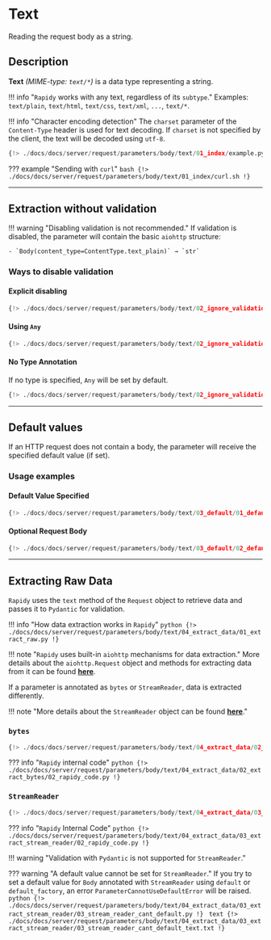 # Text
Reading the request body as a string.

## Description
**Text** *(MIME-type: `text/*`)* is a data type representing a string.

!!! info "`Rapidy` works with any text, regardless of its `subtype`."
    Examples: `text/plain`, `text/html`, `text/css`, `text/xml`, `...`, `text/*`.

!!! info "Character encoding detection"
    The `charset` parameter of the `Content-Type` header is used for text decoding.
    If `charset` is not specified by the client, the text will be decoded using `utf-8`.

```python
{!> ./docs/docs/server/request/parameters/body/text/01_index/example.py !}
```

??? example "Sending with `curl`"
    ```bash
    {!> ./docs/docs/server/request/parameters/body/text/01_index/curl.sh !}
    ```

---

## Extraction without validation

!!! warning "Disabling validation is not recommended."
    If validation is disabled, the parameter will contain the basic `aiohttp` structure:

    - `Body(content_type=ContentType.text_plain)` → `str`

### Ways to disable validation

#### Explicit disabling
```python
{!> ./docs/docs/server/request/parameters/body/text/02_ignore_validation/01_validate_attr_false.py !}
```

#### Using `Any`
```python
{!> ./docs/docs/server/request/parameters/body/text/02_ignore_validation/02_any_type.py !}
```

#### No Type Annotation
If no type is specified, `Any` will be set by default.
```python
{!> ./docs/docs/server/request/parameters/body/text/02_ignore_validation/03_no_type.py !}
```

---

## Default values
If an HTTP request does not contain a body, the parameter will receive the specified default value (if set).

### Usage examples

#### Default Value Specified
```python
{!> ./docs/docs/server/request/parameters/body/text/03_default/01_default_exists.py !}
```

#### Optional Request Body
```python
{!> ./docs/docs/server/request/parameters/body/text/03_default/02_default_optional.py !}
```

---

## Extracting Raw Data
`Rapidy` uses the `text` method of the `Request` object to retrieve data and passes it to `Pydantic` for validation.

!!! info "How data extraction works in `Rapidy`"
    ```python
    {!> ./docs/docs/server/request/parameters/body/text/04_extract_data/01_extract_raw.py !}
    ```

!!! note "`Rapidy` uses built-in `aiohttp` mechanisms for data extraction."
    More details about the `aiohttp.Request` object and methods for extracting data from it can be found
    **<a href="https://docs.aiohttp.org/en/stable/web_reference.html" target="_blank">here</a>**.

If a parameter is annotated as `bytes` or `StreamReader`, data is extracted differently.

!!! note "More details about the `StreamReader` object can be found **<a href="https://docs.aiohttp.org/en/stable/streams.html" target="_blank">here</a>**."

### `bytes`
```python
{!> ./docs/docs/server/request/parameters/body/text/04_extract_data/02_extract_bytes/01_handler_example.py !}
```

??? info "`Rapidy` internal code"
    ```python
    {!> ./docs/docs/server/request/parameters/body/text/04_extract_data/02_extract_bytes/02_rapidy_code.py !}
    ```

### `StreamReader`
```python
{!> ./docs/docs/server/request/parameters/body/text/04_extract_data/03_extract_stream_reader/01_handler_example.py !}
```

??? info "`Rapidy` Internal Code"
    ```python
    {!> ./docs/docs/server/request/parameters/body/text/04_extract_data/03_extract_stream_reader/02_rapidy_code.py !}
    ```

!!! warning "Validation with `Pydantic` is not supported for `StreamReader`."

??? warning "A default value cannot be set for `StreamReader`."
    If you try to set a default value for `Body` annotated with `StreamReader` using `default` or `default_factory`, an error `ParameterCannotUseDefaultError` will be raised.
    ```python
    {!> ./docs/docs/server/request/parameters/body/text/04_extract_data/03_extract_stream_reader/03_stream_reader_cant_default.py !}
    ```
    ```text
    {!> ./docs/docs/server/request/parameters/body/text/04_extract_data/03_extract_stream_reader/03_stream_reader_cant_default_text.txt !}
    ```
